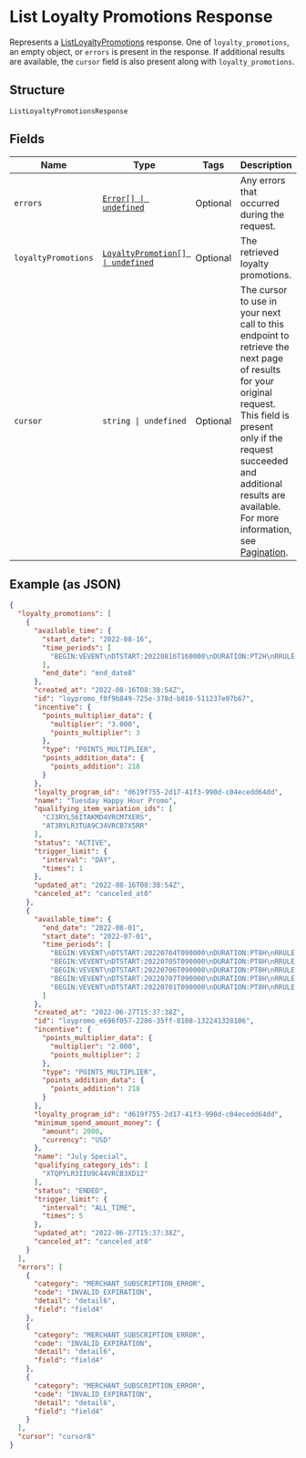 
# List Loyalty Promotions Response

Represents a [ListLoyaltyPromotions](../../doc/api/loyalty.md#list-loyalty-promotions) response.
One of `loyalty_promotions`, an empty object, or `errors` is present in the response.
If additional results are available, the `cursor` field is also present along with `loyalty_promotions`.

## Structure

`ListLoyaltyPromotionsResponse`

## Fields

| Name | Type | Tags | Description |
|  --- | --- | --- | --- |
| `errors` | [`Error[] \| undefined`](../../doc/models/error.md) | Optional | Any errors that occurred during the request. |
| `loyaltyPromotions` | [`LoyaltyPromotion[] \| undefined`](../../doc/models/loyalty-promotion.md) | Optional | The retrieved loyalty promotions. |
| `cursor` | `string \| undefined` | Optional | The cursor to use in your next call to this endpoint to retrieve the next page of results<br>for your original request. This field is present only if the request succeeded and additional<br>results are available. For more information, see [Pagination](https://developer.squareup.com/docs/build-basics/common-api-patterns/pagination). |

## Example (as JSON)

```json
{
  "loyalty_promotions": [
    {
      "available_time": {
        "start_date": "2022-08-16",
        "time_periods": [
          "BEGIN:VEVENT\nDTSTART:20220816T160000\nDURATION:PT2H\nRRULE:FREQ=WEEKLY;BYDAY=TU\nEND:VEVENT"
        ],
        "end_date": "end_date8"
      },
      "created_at": "2022-08-16T08:38:54Z",
      "id": "loypromo_f0f9b849-725e-378d-b810-511237e07b67",
      "incentive": {
        "points_multiplier_data": {
          "multiplier": "3.000",
          "points_multiplier": 3
        },
        "type": "POINTS_MULTIPLIER",
        "points_addition_data": {
          "points_addition": 218
        }
      },
      "loyalty_program_id": "d619f755-2d17-41f3-990d-c04ecedd64dd",
      "name": "Tuesday Happy Hour Promo",
      "qualifying_item_variation_ids": [
        "CJ3RYL56ITAKMD4VRCM7XERS",
        "AT3RYLR3TUA9C34VRCB7X5RR"
      ],
      "status": "ACTIVE",
      "trigger_limit": {
        "interval": "DAY",
        "times": 1
      },
      "updated_at": "2022-08-16T08:38:54Z",
      "canceled_at": "canceled_at0"
    },
    {
      "available_time": {
        "end_date": "2022-08-01",
        "start_date": "2022-07-01",
        "time_periods": [
          "BEGIN:VEVENT\nDTSTART:20220704T090000\nDURATION:PT8H\nRRULE:FREQ=WEEKLY;UNTIL=20220801T000000;BYDAY=MO\nEND:VEVENT",
          "BEGIN:VEVENT\nDTSTART:20220705T090000\nDURATION:PT8H\nRRULE:FREQ=WEEKLY;UNTIL=20220801T000000;BYDAY=TU\nEND:VEVENT",
          "BEGIN:VEVENT\nDTSTART:20220706T090000\nDURATION:PT8H\nRRULE:FREQ=WEEKLY;UNTIL=20220801T000000;BYDAY=WE\nEND:VEVENT",
          "BEGIN:VEVENT\nDTSTART:20220707T090000\nDURATION:PT8H\nRRULE:FREQ=WEEKLY;UNTIL=20220801T000000;BYDAY=TH\nEND:VEVENT",
          "BEGIN:VEVENT\nDTSTART:20220701T090000\nDURATION:PT8H\nRRULE:FREQ=WEEKLY;UNTIL=20220801T000000;BYDAY=FR\nEND:VEVENT"
        ]
      },
      "created_at": "2022-06-27T15:37:38Z",
      "id": "loypromo_e696f057-2286-35ff-8108-132241328106",
      "incentive": {
        "points_multiplier_data": {
          "multiplier": "2.000",
          "points_multiplier": 2
        },
        "type": "POINTS_MULTIPLIER",
        "points_addition_data": {
          "points_addition": 218
        }
      },
      "loyalty_program_id": "d619f755-2d17-41f3-990d-c04ecedd64dd",
      "minimum_spend_amount_money": {
        "amount": 2000,
        "currency": "USD"
      },
      "name": "July Special",
      "qualifying_category_ids": [
        "XTQPYLR3IIU9C44VRCB3XD12"
      ],
      "status": "ENDED",
      "trigger_limit": {
        "interval": "ALL_TIME",
        "times": 5
      },
      "updated_at": "2022-06-27T15:37:38Z",
      "canceled_at": "canceled_at0"
    }
  ],
  "errors": [
    {
      "category": "MERCHANT_SUBSCRIPTION_ERROR",
      "code": "INVALID_EXPIRATION",
      "detail": "detail6",
      "field": "field4"
    },
    {
      "category": "MERCHANT_SUBSCRIPTION_ERROR",
      "code": "INVALID_EXPIRATION",
      "detail": "detail6",
      "field": "field4"
    },
    {
      "category": "MERCHANT_SUBSCRIPTION_ERROR",
      "code": "INVALID_EXPIRATION",
      "detail": "detail6",
      "field": "field4"
    }
  ],
  "cursor": "cursor8"
}
```

